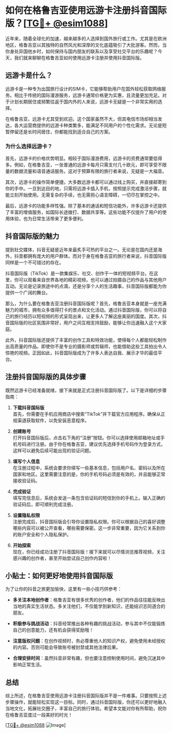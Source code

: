 # 如何在格鲁吉亚使用远游卡注册抖音国际版？[[TG💪+ @esim1088](https://t.me/s/esim1088)]

近年来，随着全球化的加速，越来越多的人选择到国外旅行或工作。尤其是在欧洲地区，格鲁吉亚以其独特的自然风光和深厚的文化底蕴吸引了大批游客。然而，当你身处异国他乡时，如何保持与国内朋友的联系以及享受社交平台的乐趣呢？今天，我们就来聊聊在格鲁吉亚如何使用远游卡注册并使用抖音国际版。

## 远游卡是什么？

远游卡是一种专为出国旅行设计的SIM卡，它能够帮助用户在国外轻松获取网络服务。相比于传统的国际漫游服务，远游卡通常价格更为实惠，且流量更加充足。对于计划长期居住或频繁往返于国内外的人来说，远游卡无疑是一个非常实用的选择。

在格鲁吉亚，远游卡尤其受到欢迎。这个国家虽然不大，但其电信市场却相当发达，各大运营商提供的远游卡种类繁多，能满足不同用户的个性化需求。无论是短暂停留还是长时间居住，你都能找到适合自己的方案。

### 为什么选择远游卡？

首先，远游卡的价格优势明显。相较于国际漫游费用，远游卡的资费通常要低得多。例如，在格鲁吉亚，一张普通的远游卡每月只需支付几十欧元，即可享受不限量的数据流量和语音通话服务。这对于预算有限的旅行者来说，无疑是一大福音。

其次，远游卡的操作简单便捷。大多数远游卡都可以通过线上购买，并直接邮寄到你的手中。一旦到达目的地，只需将远游卡插入手机，按照提示完成激活步骤，就能立刻开始使用。无需复杂的手续，也无需担心语言障碍，一切尽在掌控之中。

最后，远游卡的功能多样性强。除了基本的通话和短信功能外，许多远游卡还提供了丰富的增值服务，如国际长途拨打、数据共享等。这些功能不仅提升了用户的使用体验，也为日常生活带来了更多便利。

## 抖音国际版的魅力

提到社交媒体，抖音无疑是近年来最炙手可热的平台之一。无论是在国内还是海外，抖音都拥有庞大的用户群体。而对于身在格鲁吉亚的旅行者来说，抖音国际版同样是一个不可错过的存在。

抖音国际版（TikTok）是一款集娱乐、社交、创作于一体的短视频平台。在这里，你可以观看来自世界各地的精彩视频，也可以通过拍摄自己的作品与其他用户互动。无论是记录旅途中的点滴，还是分享个人的生活趣事，抖音国际版都能为你提供一个广阔的舞台。

那么，为什么要在格鲁吉亚注册抖音国际版呢？首先，格鲁吉亚本身就是一座充满魅力的城市，拥有众多值得打卡的景点和文化活动。通过抖音国际版，你可以将自己的旅行经历以短视频的形式呈现出来，让更多人了解这座美丽的国度。其次，抖音国际版的社区氛围非常好，用户之间互相支持鼓励，能够让你迅速融入这个大家庭。

此外，抖音国际版还提供了丰富的创作工具和特效功能，使得每个人都能轻松制作出高质量的作品。即使你不是专业的摄影师或剪辑师，也能借助这些工具拍出令人惊艳的视频。正因如此，抖音国际版成为了许多人表达自我、展示才华的最佳平台。

## 注册抖音国际版的具体步骤

既然远游卡已经准备就绪，接下来就是正式注册抖音国际版了。以下是详细的步骤指南：

1. **下载抖音国际版**  
   首先，你需要在手机应用商店中搜索“TikTok”并下载官方应用程序。确保从正规渠道获取软件，以免安装恶意程序。

2. **创建账号**  
   打开抖音国际版后，点击右下角的“注册”按钮。你可以选择使用邮箱地址或手机号码进行注册。由于你在格鲁吉亚，建议优先选择手机号码作为登录方式，这样可以避免后续可能出现的验证问题。

3. **填写个人信息**  
   在注册过程中，系统会要求你填写一些基本信息，包括用户名、密码以及所在国家和地区。这里需要注意的是，你的手机号码必须是有效的，并且能够正常接收验证码。

4. **完成验证**  
   填写完信息后，系统会发送一条包含验证码的短信到你的手机上。输入正确的验证码后，即可顺利完成注册。

5. **设置隐私权限**  
   注册完成后，抖音国际版会引导你设置隐私权限。你可以根据自己的喜好调整哪些内容可以被公开查看，哪些需要保密。这一步非常重要，因为它关系到你的账户安全和个人隐私保护。

6. **开始探索**  
   现在，你已经成功注册了抖音国际版！接下来就可以尽情浏览推荐视频，关注感兴趣的创作者，甚至开始尝试自己创作内容啦！

## 小贴士：如何更好地使用抖音国际版

为了让你的抖音之旅更加愉快，这里有一些小技巧供参考：

- **多关注本地创作者**：格鲁吉亚有很多优秀的创作者，他们的作品往往能反映出当地的真实生活状态。多关注他们，不仅能学到新知识，还能结识志同道合的朋友。
  
- **积极参与挑战活动**：抖音经常推出各种有趣的挑战活动，参与其中不仅能锻炼自己的创意能力，还有机会获得奖励哦！

- **注意版权问题**：在创作视频时，务必尊重他人的知识产权，避免使用未经授权的内容。否则可能会导致账号被封禁或其他法律后果。

- **合理安排时间**：虽然抖音非常有趣，但也要注意控制使用时间，避免沉迷其中影响正常生活。

## 总结

综上所述，在格鲁吉亚使用远游卡注册抖音国际版并不是一件难事。只要按照上述步骤操作，就能轻松实现这一目标。同时，通过抖音国际版，你还可以更好地融入当地文化，拓展社交圈子，丰富自己的旅行体验。希望本文能对你有所帮助，祝你在格鲁吉亚度过一段美好的时光！

[[TG💪+ @esim1088](https://t.me/s/esim1088) ![Image](https://i.postimg.cc/4NQfJmqS/Snipaste-2025-05-13-00-14-12.png)]